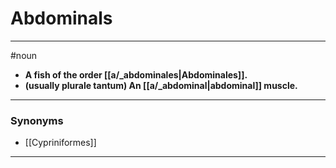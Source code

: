 # Abdominals
---
#noun
- **A fish of the order [[a/_abdominales|Abdominales]].**
- **(usually plurale tantum) An [[a/_abdominal|abdominal]] muscle.**
---
### Synonyms
- [[Cypriniformes]]
---
